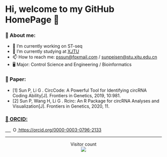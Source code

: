 # Hi, welcome to my GitHub HomePage 🍉

### 👤 About me:
- 🔭 I’m currently working on ST-seq
- 🌱 I’m currently studying at [XJTU](http://en.xjtu.edu.cn/)
- 📫 How to reach me: pssun@foxmail.com / sunpeisen@stu.xjtu.edu.cn
- 🖥 Major:  Control Science and Engineering / Bioinformatics

### 📑 Paper: 
 - [1] Sun P, Li G . CircCode: A Powerful Tool for Identifying circRNA Coding Ability[J]. Frontiers in Genetics, 2019, 10:981.
 - [2] Sun P, Wang H, Li G . Rcirc: An R Package for circRNA Analyses and Visualization[J]. Frontiers in Genetics, 2020, 11.


<a
id="cy-effective-orcid-url"
class="underline"
 href="https://orcid.org/0000-0003-0796-2133"
 target="orcid.widget"
 rel="me noopener noreferrer"
 style="vertical-align: top">  

### 📑 ORCID: 
&emsp;
<img
    src="https://orcid.org/sites/default/files/images/orcid_16x16.png"
    style="width: 1em; margin-inline-start: 0.5em"
    alt="ORCID iD icon"/>
  https://orcid.org/0000-0003-0796-2133
</a>

---

<p align="center"> 
  Visitor count<br>
  <img src="https://profile-counter.glitch.me/PSSUN/count.svg" />
</p>
